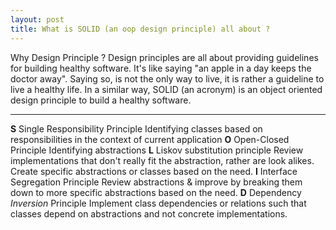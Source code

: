 ```yaml
---
layout: post
title: What is SOLID (an oop design principle) all about ?
---
```


Why Design Principle ? Design principles are all about providing guidelines for building healthy software. It's like saying "an apple in a day keeps the doctor away".
Saying so, is not the only way to live, it is rather a guideline to live a healthy life. In a similar way, SOLID (an acronym) is an object oriented design principle to build a healthy
software.  

-----	------------------------------		----
**S**	Single Responsibility Principle 	Identifying classes based on responsibilities in the context of current application
**O**	Open-Closed Principle           	Identifying abstractions
**L**	Liskov substitution principle   	Review implementations that don't really fit the abstraction, rather are look alikes. Create specific abstractions or classes based on the need.
**I**	Interface Segregation Principle 	Review abstractions & improve by breaking them down to more specific abstractions based on the need.
**D**	Dependency *Inversion* Principle	Implement class dependencies or relations such that classes depend on abstractions and not concrete implementations.


